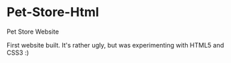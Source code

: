 # Pet-Store-Html
Pet Store Website

First website built. It's rather ugly, but was experimenting with HTML5 and CSS3 :)
